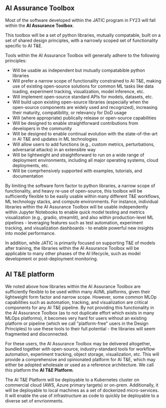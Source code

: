 
## AI Assurance Toolbox

Most of the software developed within the JATIC program in FY23 will fall within the **AI Assurance Toolbox**.

This toolbox will be a set of python libraries, mutually compatable, built on a set of shared design principles, with a narrowly scoped set of functionality specific to AI T&E.

Tools within the AI Assurance Toolbox will generally adhere to the following principles:

- Will be usable as independent but mutually compatabible python libraries
- Will prefer a narrow scope of functionality constrained to AI T&E, making use of existing open-source solutions for common ML tasks like data loading, experiment tracking, visualization, model inference, etc.
- Will implement open-source standard APIs for models, datasets, etc.
- Will build upon existing open-source libraries (especially when the open-source components are widely used and recognized), increasing their maturity, compatibility, or relevancy for DoD usage
- Will (where appropriate) publically release or open-source capabilities
- Will be designed to enable straightforward contributions from developers in the community
- Will be designed to enable continual evolution with the state-of-the-art in AI T&E and updates in ML technologies
- Will allow users to add functions (e.g., custom metrics, perturbations, adversarial attacks) in an extensible way
- Will be lightweight and straightforward to run on a wide range of deployment environments, including all major operating systems, cloud deployments, etc.
- Will be comprhensively supported with examples, tutorials, and documentation

By limiting the software form factor to python libraries, a narrow scope of functionality, and heavy re-use of open-source, this toolbox will be sufficiently flexible to be easily usable within many different T&E workflows, ML technology stacks, and compute environments. For instance, individual libraries within the AI Assurance Toolbox will be usable independently within Jupyter Notebooks to enable quick model testing and metrics visualization (e.g., gradio, streamlit), and also within production-level ML pipelines - leveraging features such as test automation, experiment tracking, and visualization dashboards - to enable powerful new insights into model performance.

In addition, while JATIC is primarily focused on supporting T&E of models after training, the libraries within the AI Assurance Toolbox will be applicable to many other phases of the AI lifecycle, such as model development or post-deployment monitoring.

## AI T&E platform

We noted above how libraries within the AI Assurance Toolbox are sufficiently flexible to be used within many AI/ML platforms, given their lightweight form factor and narrow scope. However, some common MLOp capabilities such as automation, tracking, and visualization are critical components for any AI T&E pipeline. By not providing this functionality in the AI Assurance Toolbox (as to not duplicate effort which exists in many MLOps platforms), it becomes very hard for users without an existing platform or pipeline (which we call "platform-free" users in the Design Principles) to use these tools to their full potential - the libraries will seem fragmented and disconnected.

For these users, the AI Assurance Toolbox may be delivered altogether, bundled together with open-source, industry-standard tools for workflow automation, experiment tracking, object storage, visualization, etc. This will provide a comprehensive and opinionated platform for AI T&E, which may either be adopted wholesale or used as a reference architecture. We call this platform the **AI T&E Platform**. 

The AI T&E Platform will be deployable to a Kubernetes cluster on commercial cloud (AWS, Azure primary targets) or on-prem. Additionally, it will be deployable to local machines as a set of dockerized micro-services. It will enable the use of infrastructure as code to quickly be deployable to a diverse set of envrionments.